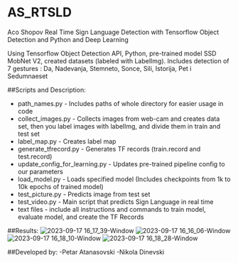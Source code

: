 # AS_RTSLD
Aco Shopov Real Time Sign Language Detection with Tensorflow Object Detection and Python and Deep Learning

Using Tensorflow Object Detection API, Python, pre-trained model SSD MobNet V2, created datasets (labeled with LabelImg).
Includes detection of 7 gestures : Da, Nadevanja, Stemneto, Sonce, Sili, Istorija, Pet i Sedumnaeset

##Scripts and Description:
- path_names.py - Includes paths of whole directory for easier usage in code
- collect_images.py - Collects images from web-cam and creates data set, then you label images with labelImg, and divide them in
                      train and test set
- label_map.py - Creates label map
- generate_tfrecord.py - Generates TF records (train.record and test.record)
- update_config_for_learning.py - Updates pre-trained pipeline config to our parameters
- load_model.py - Loads specified model (Includes checkpoints from 1k to 10k epochs of trained model)
- test_picture.py - Predicts image from test set
- test_video.py - Main script that predicts Sign Language in real time
- text files - include all instructions and commands to train model, evaluate model, and create the TF Records

##Results:
![2023-09-17 16_17_39-Window](https://github.com/ndinevski/AS_RTSLD/assets/61565298/ad39ce3c-a700-40a1-bb86-255aa4dbb9ef)
![2023-09-17 16_16_06-Window](https://github.com/ndinevski/AS_RTSLD/assets/61565298/f7ce3bec-aced-46f0-927e-4d0cc4473dbd)
![2023-09-17 16_18_10-Window](https://github.com/ndinevski/AS_RTSLD/assets/61565298/ce12840f-04a4-4cb7-a7ab-8aa7e5a85d0d)
![2023-09-17 16_18_28-Window](https://github.com/ndinevski/AS_RTSLD/assets/61565298/4b0449c1-9889-4a21-a0a1-28035c9fe9c7)

##Developed by:
-Petar Atanasovski
-Nikola Dinevski
